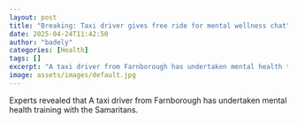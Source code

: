 ```yaml
---
layout: post
title: "Breaking: Taxi driver gives free ride for mental wellness chat"
date: 2025-04-24T11:42:50
author: "badely"
categories: [Health]
tags: []
excerpt: "A taxi driver from Farnborough has undertaken mental health training with the Samaritans."
image: assets/images/default.jpg
---
```


Experts revealed that A taxi driver from Farnborough has undertaken mental health training with the Samaritans.

